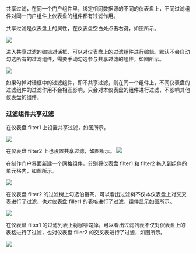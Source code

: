 共享过滤，在同一个门户组件里，绑定相同数据源的不同的仪表盘上，不同过滤组件对同一门户组件上仪表盘的组件都有过滤作用。

共享过滤是仪表盘上的属性，在仪表盘空白处点击右键，如图所示。

![](//mc.qcloudimg.com/static/img/823c2d6452bace44b037f15ce0059ac0/image.png)

进入共享过滤的编辑对话框，可以对仪表盘上的过滤组件进行编辑。默认不会自动勾选所有的过滤组件，需要手动勾选参与共享过滤的组件，如图所示。

![](//mc.qcloudimg.com/static/img/98a537d70f6d63052587fd8ee0370db6/image.png)

如果勾掉对话框中的过滤组件，即不共享过滤，则在同一个组件上，不同仪表盘的过滤组件的过滤作用不会相互影响，只会对本仪表盘的组件进行过滤，不影响其他仪表盘的组件。

### 过滤组件共享过滤
在仪表盘 filter1 上设置共享过滤，如图所示。


![](//mc.qcloudimg.com/static/img/a5cf749ec0fc124e94aa9b3994e3c1fa/image.png)

在仪表盘 filter2 上也设置共享过滤，如图所示。
![](//mc.qcloudimg.com/static/img/1086c374d7992bbcf3daadc36c0aec46/image.png)

在制作门户界面新建一个网格组件，分别将仪表盘 filter1 和 filter2 拖入到组件的单元格内，如图所示。

![](//mc.qcloudimg.com/static/img/c34bdc4d49c40be81c8bb85a173eda0e/image.png)

在仪表盘 filter2 的过滤树上勾选伯爵茶，可以看出过滤树不仅本仪表盘上对交叉表进行了过滤，也对仪表盘 filler1 的表格进行了过滤，组件显示如图所示。

![](//mc.qcloudimg.com/static/img/fc9e89c6a584bba4a76a6411785e3de2/image.png)

在仪表盘 filter1 的过滤列表上将咖啡勾掉，可以看出过滤列表不仅对仪表盘上的表格进行了过滤，也对仪表盘 filler2 的交叉表进行了过滤，如图所示。

![](//mc.qcloudimg.com/static/img/9b13ad52ae677d3eb7624ceb36b74b62/image.png)


